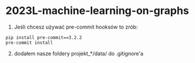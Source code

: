 # 2023L-machine-learning-on-graphs

1. Jeśli chcesz używać pre-commit hooksów to zrób:

```
pip install pre-commit==3.2.2
pre-commit install
```

2. dodałem nasze foldery projekt\_\*/data/ do .gitignore'a
